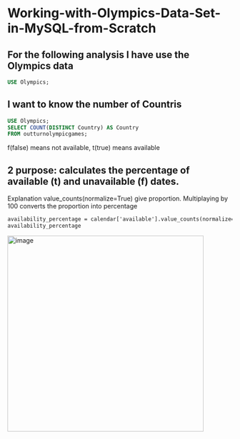 # Working-with-Olympics-Data-Set-in-MySQL-from-Scratch


## For the following analysis I have use the Olympics data

``` SQL
USE Olympics;
```
## I want to know the number of Countris 
``` SQL
USE Olympics;
SELECT COUNT(DISTINCT Country) AS Country
FROM outturnolympicgames;
```

f(false) means not available, t(true) means available 

## 2 purpose: calculates the percentage of available (t) and unavailable (f) dates.
Explanation value_counts(normalize=True) give proportion. Multiplaying by 100 converts the proportion into percentage


``` diff
availability_percentage = calendar['available'].value_counts(normalize=True) * 100
availability_percentage
```
<img width="439" alt="image" src="https://github.com/user-attachments/assets/1b037fef-de38-408d-b111-6ff580538c48" />





